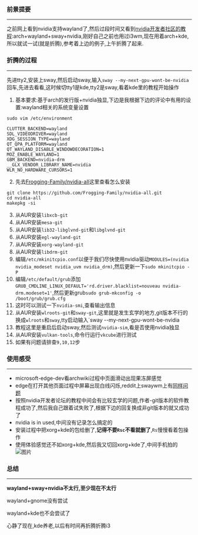 ### 前景提要

---

之前网上看到nvidia支持wayland了,然后过段时间又看到[nvidia开发者社区的教程](https://forums.developer.nvidia.com/t/nvidia-495-on-sway-tutorial-questions-arch-based-distros/192212):arch+wayland+sway+nvidia,刚好自己之前也用过i3wm,现在用着arch+kde,所以就试一试(就是折腾),参考着上边的例子,上午折腾了起来.

### 折腾的过程

---

先进tty2,安装上sway,然后启动sway,输入`sway --my-next-gpu-wont-be-nvidia`回车,先进去看看,这时候切tty1是kde,tty2是sway,看着kde里的教程开始操作

1. 基本要求:基于arch的发行版+nvidia独显,下边是我根据下边的评论中有用的设置:wayland相关的系统变量设置

```shell
sudo vim /etc/environment

CLUTTER_BACKEND=wayland
SDL_VIDEODRIVER=wayland
XDG_SESSION_TYPE=wayland
QT_QPA_PLATFORM=wayland
QT_WAYLAND_DISABLE_WINDOWDECORATION=1
MOZ_ENABLE_WAYLAND=1
GBM_BACKEND=nvidia-drm
__GLX_VENDOR_LIBRARY_NAME=nvidia
WLR_NO_HARDWARE_CURSORS=1
```

2. 先去[Frogging-Family/nvidia-all](https://github.com/Frogging-Family/nvidia-all)这里查看怎么安装

```shell
git clone https://github.com/Frogging-Family/nvidia-all.git
cd nvidia-all
makepkg -si
```

3. 从AUR安装`libxcb-git`
4. 从AUR安装`mesa-git`
5. 从AUR安装`lib32-libglvnd-git`和`libglvnd-git`
6. 从AUR安装`egl-wayland-git`
7. 从AUR安装`xorg-wayland-git`
8. 从AUR安装`libdrm-git`
9. 编辑`/etc/mkinitcpio.conf`以便于我们尽快使用nvidia驱动`MODULES=(nvidia nvidia_modeset nvidia_uvm nvidia_drm)`,然后更新一下`sudo mkinitcpio -P`
10. 编辑`/etc/default/grub`添加`GRUB_CMDLINE_LINUX_DEFAULT='rd.driver.blacklist=nouveau nvidia-drm.modeset=1'`,然后更新grub`sudo grub-mkconfig -o /boot/grub/grub.cfg`
11. 这时可以测试一下`nvidia-smi`,查看输出信息
12. 从AUR安装`wlroots-git`和`sway-git`,这里就是发生玄学的地方,git版本不行的换成`wlroots`和`sway`,tty启动输入`sway --my-next-gpu-wont-be-nvidia
13. 教程这里是重启后启动sway,然后测试`nvidia-sim`,看是否使用nvidia独显
14. 从AUR安装`vulkan-tools`,命令行运行`vkcube`进行测试
15. 如果有问题请排查`9,10,12`步

### 使用感受

---

- microsoft-edge-dev看archwiki过程中页面滑动出现果冻屏感觉
- edge在打开其他页面过程中屏幕出现白线闪烁,reddit上swaywm上有[同样问题](https://www.reddit.com/r/swaywm/comments/qnlusa/white_artifacts_with_nvidia_driver_49544/)
- 按照nvidia开发者论坛的教程中间会有比较玄学的问题,作者-git版本的软件教程成功了,然后我自己跟着试失败了,根据下边的回复换成非git版本的就又成功了
- nvidia is in used,中间没有记录怎么搞定的
- 安装过程中把xorg+kde的包给删了,**记得不要`Rsc`不看就删了**,`Rs`慢慢看着包操作
- 使用体验感觉还不如xorg+kde,然后我又切回xorg+kde了,中间手机拍的![图片](http://images.vonlee.cn/PXL_20211111_033849277.jpg)

### 总结

---

**wayland+sway+nvidia不太行,至少现在不太行**

wayland+gnome没有尝试

wayland+kde也不会尝试了

心静了现在,kde养老,以后有时间再折腾折腾i3

